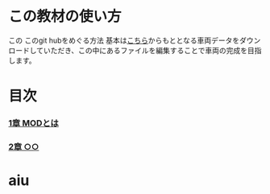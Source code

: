 # この教材の使い方
この
このgit hubをめぐる方法
基本は[こちら](リンク)からもととなる車両データをダウンロードしていただき、この中にあるファイルを編集することで車両の完成を目指します。

# 目次
### [1章 MODとは](リンク)
### [2章 ○○](リンク)

# aiu
